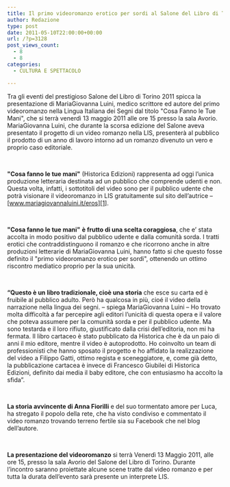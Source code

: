 ```yaml
---
title: Il primo videoromanzo erotico per sordi al Salone del Libro di Torino 2011
author: Redazione
type: post
date: 2011-05-10T22:00:00+00:00
url: /?p=3128
post_views_count:
  - 8
  - 8
categories:
  - CULTURA E SPETTACOLO

---
```

Tra gli eventi del prestigioso Salone del Libro di Torino 2011 spicca la presentazione di MariaGiovanna Luini, medico scrittore ed autore del primo videoromanzo nella Lingua Italiana dei Segni dal titolo "Cosa Fanno le Tue Mani", che si terr&agrave; venerd&igrave; 13 maggio 2011 alle ore 15 presso la sala Avorio. MariaGiovanna Luini, che durante la scorsa edizione del Salone aveva presentato il progetto di un video romanzo nella LIS, presenter&agrave; al pubblico il prodotto di un anno di lavoro intorno ad un romanzo divenuto un vero e proprio caso editoriale.

&nbsp;

**"Cosa fanno le tue mani"** (Historica Edizioni) rappresenta ad oggi l&#8217;unica produzione letteraria destinata ad un pubblico che comprende udenti e non. Questa volta, infatti, i sottotitoli del video sono per il pubblico udente che potr&agrave; visionare il videoromanzo in LIS gratuitamente sul sito dell&#8217;autrice &#8211; [www.mariagiovannaluini.it/eros][1].

&nbsp;

**"Cosa fanno le tue mani"** **&egrave; frutto di una scelta coraggiosa**, che e&#8217; stata accolta in modo positivo dal pubblico udente e dalla comunit&agrave; sorda. I tratti erotici che contraddistinguono il romanzo e che ricorrono anche in altre produzioni letterarie di MariaGiovanna Luini, hanno fatto si che questo fosse definito il "primo videoromanzo erotico per sordi", ottenendo un ottimo riscontro mediatico proprio per la sua unicit&agrave;.

&nbsp;

**&ldquo;Questo &egrave; un libro tradizionale, cio&egrave; una storia** che esce su carta ed &egrave; fruibile al pubblico adulto. Per&ograve; ha qualcosa in pi&ugrave;, cio&eacute; il video della narrazione nella lingua dei segni. &#8211; spiega MariaGiovanna Luini &#8211; Ho trovato molta difficolt&agrave; a far percepire agli editori l&#8217;unicit&agrave; di questa opera e il valore che poteva assumere per la comunit&agrave; sorda e per il pubblico udente. Ma sono testarda e il loro rifiuto, giustificato dalla crisi dell&#8217;editoria, non mi ha fermata. Il libro cartaceo &egrave; stato pubblicato da Historica che &egrave; da un paio di anni il mio editore, mentre il video &egrave; autoprodotto. Ho coinvolto un team di professionisti che hanno sposato il progetto e ho affidato la realizzazione del video a Filippo Gatti, ottimo regista e sceneggiatore, e, come gi&agrave; detto, la pubblicazione cartacea &egrave; invece di Francesco Giubilei di Historica Edizioni, definito dai media il baby editore, che con entusiasmo ha accolto la sfida&rdquo;.

&nbsp;

**La storia avvincente di Anna Fiorilli** e del suo tormentato amore per Luca, ha stregato il popolo della rete, che ha visto condiviso e commentato il video romanzo trovando terreno fertile sia su Facebook che nel blog dell&#8217;autore.

&nbsp;

**La presentazione del videoromanzo** si terr&agrave; Venerd&igrave; 13 Maggio 2011, alle ore 15, presso la sala Avorio del Salone del Libro di Torino. Durante l&#8217;incontro saranno proiettate alcune scene tratte dal video romanzo e per tutta la durata dell&#8217;evento sar&agrave; presente un interprete LIS.  
&nbsp;

 [1]: https://www.mariagiovannaluini.it/eros